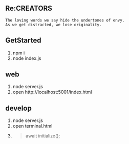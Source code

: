 ## Re:CREATORS
```
The loving words we say hide the undertones of envy.
As we get distracted, we lose originality.
```

## GetStarted
1. npm i
2. node index.js

## web
1. node server.js
2. open http://localhost:5001/index.html

## develop
1. node server.js
2. open terminal.html
3. > await initialize();
